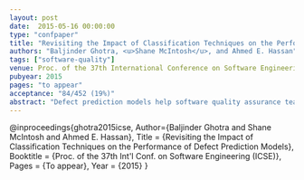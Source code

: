 ```yaml
---
layout: post
date:  2015-05-16 00:00:00
type: "confpaper"
title: "Revisiting the Impact of Classification Techniques on the Performance of Defect Prediction Models"
authors: "Baljinder Ghotra, <u>Shane McIntosh</u>, and Ahmed E. Hassan"
tags: ["software-quality"]
venue: Proc. of the 37th International Conference on Software Engineering (ICSE)
pubyear: 2015
pages: "to appear"
acceptance: "84/452 (19%)"
abstract: "Defect prediction models help software quality assurance teams in effectively allocating their limited resources to defect-prone software modules. A variety of classification techniques have been used to build defect prediction models ranging from simple (e.g., logistic regression) to advanced techniques (e.g., Multivariate Adaptive Regression Splines (MARS)). Surprisingly, recent research on the NASA dataset suggests that the performance of a defect prediction model is not significantly impacted by the technique used to train it. However, the dataset, that is used in the prior study is both: (a) noisy, i.e., contains erroneous entries and (b) biased, i.e., only contains software developed in one setting. Hence, we set out to replicate this prior study using a cleaned version of the original NADA dataset, as well as on a new dataset containing open source software developed in a variety of settings (e.g., Apache, GNU). Our study shows the same pattern of statistical grouping (i.e., the impact of techniques is minimal) of techniques as found by the previous study. However, using the cleaned NASA dataset and the open source datasets from the PROMISE repository, we observe a clear separation of statistical groups of techniques (i.e., techniques impact the performance of classification models). Contrary to earlier research, we find that some classification techniques produce models that outperform others on the cleaned version of the NASA dataset and open source datasets."
---
```

@inproceedings{ghotra2015icse,
	Author={Baljinder Ghotra and Shane McIntosh and Ahmed E. Hassan},
	Title = {Revisiting the Impact of Classification Techniques on the Performance of Defect Prediction Models},
	Booktitle = {Proc. of the 37th Int'l Conf. on Software Engineering (ICSE)},
	Pages = {To appear},
	Year = {2015}
}
